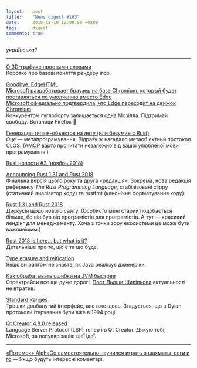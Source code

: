 ```yaml
---
layout:   post
title:    "News digest #163"
date:     2018-12-10 12:00:00 +0200
tags:     digest
comments: true
---
```


_українська?_

----

[О 3D-графике простыми словами ](https://habr.com/post/430930/)<br/>
Коротко про базові поняття рендеру ігор.

[Goodbye, EdgeHTML](https://blog.mozilla.org/blog/2018/12/06/goodbye-edge/)<br/>
[Microsoft разрабатывает браузер на базе Chromium, который будет поставляться по умолчанию вместо Edge](https://habr.com/company/crossover/blog/432002/)<br/>
[Microsoft официально подтвердила, что Edge переходит на движок Chromium](https://habr.com/post/432372/)<br/>
Конкурентом гуглоборгу залишається одна Мозілла. Підтримай свободу. Встанови Firefox 🦊

[Генерация типаж-объектов на лету (или безумие с Rust)](https://habr.com/post/432202/)<br/>
_Оце_ — метапрограмування. Відразу ж нагадало метаоб'єктний протокол CLOS. ([AMOP](https://mitpress.mit.edu/books/art-metaobject-protocol) варто прочитати незалежно від вашої улюбленої мови програмування.)

[Rust новости #3 (ноябрь 2018)](https://habr.com/post/432250/)

[Announcing Rust 1.31 and Rust 2018](https://blog.rust-lang.org/2018/12/06/Rust-1.31-and-rust-2018.html)<br/>
Фінальна версія цього року та друга «редакція». Зокрема, нова редакція референсу _The Rust Programming Language_, стабілізовані clippy (статичний аналізатор коду) та rustfmt (канонічне форматування коду).

[Rust 1.31 and Rust 2018](https://www.reddit.com/r/programming/comments/a3q3e2/rust_131_and_rust_2018/)<br/>
Дискусія щодо нового сайту. (Особисто мені старий подобається більше, бо він був від програмістів для програмістів. А тут — красивий лендінг для менеджементу. Хоча з точки зору екосистеми це може бути важливішим.)

[Rust 2018 is here… but what is it?](https://hacks.mozilla.org/2018/12/rust-2018-is-here/)<br/>
Детальніше про те, що є та що буде.

[Type erasure and reification](https://eli.thegreenplace.net/2018/type-erasure-and-reification/)<br/>
Якщо ви раптом не знаєте, як Java реалізує дженеріки.

[Как обрабатывать ошибки на JVM быстрее](https://habr.com/post/431586/)<br/>
Стректрейси все ще дуже дорогі. [Пост Льоши Шипільова](https://shipilev.net/blog/2014/exceptional-performance/) актуальності не втратив.

[Standard Ranges](http://ericniebler.com/2018/12/05/standard-ranges/)<br/>
Трошки довбанутий інтерфейс, але вже щось. Згадується, що в Dylan протоколи ітерування були вже в 1994 році.

[Qt Creator 4.8.0 released](http://blog.qt.io/blog/2018/12/06/qt-creator-4-8-0-released/)<br/>
Language Server Protocol (LSP) тепер і в Qt Creator. Дякую тобі, Microsoft, за популярізацію цієї ідеї.

----

[«Потомок» AlphaGo самостоятельно научился играть в шахматы, сеги и го](https://habr.com/post/432360/) — Якщо будуть інтересні коментарі.

